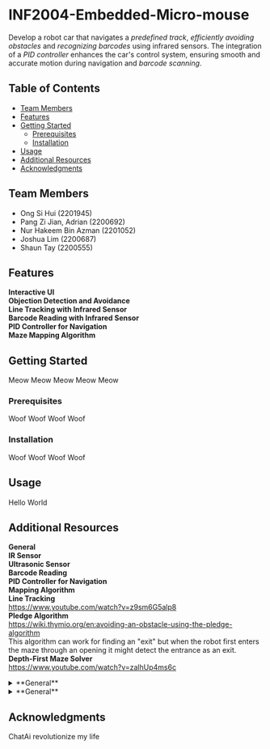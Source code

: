 # INF2004-Embedded-Micro-mouse

Develop a robot car that navigates a _predefined track_, _efficiently avoiding obstacles_ and _recognizing barcodes_ using infrared sensors. The integration of
a _PID controller_ enhances the car's control system, ensuring smooth and accurate motion during navigation and _barcode scanning_.

## Table of Contents

- [Team Members](#introduction)
- [Features](#features)
- [Getting Started](#getting-started)
  - [Prerequisites](#prerequisites)
  - [Installation](#installation)
- [Usage](#usage)
- [Additional Resources](#additional-resources)
- [Acknowledgments](#acknowledgments)

## Team Members

- Ong Si Hui (2201945)
- Pang Zi Jian, Adrian (2200692)
- Nur Hakeem Bin Azman (2201052)
- Joshua Lim (2200687)
- Shaun Tay (2200555)
  
## Features

**Interactive UI**<br>
**Objection Detection and Avoidance**<br>
**Line Tracking with Infrared Sensor**<br>
**Barcode Reading with Infrared Sensor**<br>
**PID Controller for Navigation**<br>
**Maze Mapping Algorithm**

## Getting Started

Meow Meow Meow Meow Meow

### Prerequisites

Woof Woof Woof Woof 

### Installation

Woof Woof Woof Woof 

## Usage

Hello World

## Additional Resources

**General**<br>
**IR Sensor**<br>
**Ultrasonic Sensor**<br>
**Barcode Reading**<br>
**PID Controller for Navigation**<br>
**Mapping Algorithm**<br>
**Line Tracking**<br>
https://www.youtube.com/watch?v=z9sm6G5alp8 <br>
**Pledge Algorithm**<br>
https://wiki.thymio.org/en:avoiding-an-obstacle-using-the-pledge-algorithm <br>
This algorithm can work for finding an "exit" but when the robot first enters the maze through an opening it might detect the entrance as an exit. <br>
**Depth-First Maze Solver** <br>
https://www.youtube.com/watch?v=zalhUp4ms6c

<details>

<summary>**General**</summary>
<summary>**IR Sensor**</summary>
<summary>**Ultrasonic Sensor**</summary>
<summary>**Barcode Reading**</summary>
<summary>**PID Controller for Navigation**</summary>
<summary>**Mapping Algorithm**</summary>
<summary>**Line Tracking**</summary>

</details>

<details>
<summary>**General**</summary>

</details>

## Acknowledgments

ChatAi revolutionize my life
